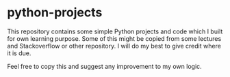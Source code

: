 # python-projects

This repository contains some simple Python projects and code which I built for own learning purpose. Some of this might be copied from some lectures and Stackoverflow or other repository. I will do my best to give credit where it is due.

Feel free to copy this and suggest any improvement to my own logic.

